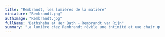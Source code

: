 ```yaml
---
title: "Rembrandt, les lumières de la matière"
miniature: "Rembrandt.png"
authImage: "Rembrandt.jpg"
fullName: "Bathsheba at Her Bath - Rembrandt van Rijn"
summary: "La lumière chez Rembrandt révèle une intimité et une chair qui jamais ne furent disséquées de manière aussi troublante. A travers ses œuvres, remontez le fil de son existence, de sa jeunesse en pleine gloire à sa vieillesse désargentée."
---
```

